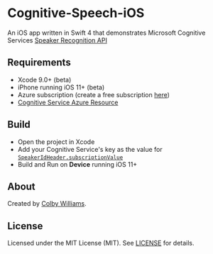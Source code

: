 # Cognitive-Speech-iOS

An iOS app written in Swift 4 that demonstrates Microsoft Cognitive Services [Speaker Recognition API][6] 


## Requirements

- Xcode 9.0+ (beta)
- iPhone running iOS 11+ (beta)
- Azure subscription (create a free subscription [here][1])
- [Cognitive Service Azure Resource][0]


## Build

- Open the project in Xcode
- Add your Cognitive Service's key as the value for [`SpeakerIdHeader.subscriptionValue`][3]
- Build and Run on **Device** running iOS 11+


## About

Created by [Colby Williams][5]. 


## License

Licensed under the MIT License (MIT).  See [LICENSE][4] for details.



[0]:https://portal.azure.com/#create/Microsoft.CognitiveServices/apitype/SpeakerRecognition/pricingtier/S0
[1]:https://azure.microsoft.com/free/
[2]:https://github.com/colbylwilliams/Cognitive-Speech-iOS/blob/master/CognitiveSpeech/CognitiveSpeech/Client/SpeakerIdHeader.swift
[3]:https://github.com/colbylwilliams/Cognitive-Speech-iOS/blob/master/CognitiveSpeech/CognitiveSpeech/Client/SpeakerIdHeader.swift#L16
[4]:https://github.com/colbylwilliams/Cognitive-Speech-iOS/blob/master/LICENSE
[5]:https://github.com/colbylwilliams
[6]:https://azure.microsoft.com/en-us/services/cognitive-services/speaker-recognition/